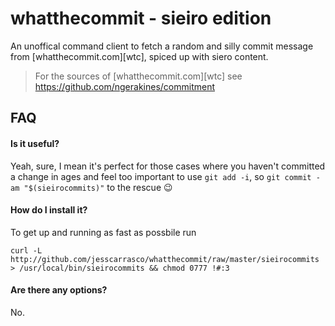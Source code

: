 whatthecommit - sieiro edition
==============================

An unoffical command client to fetch a random and silly commit message from
[whatthecommit.com][wtc], spiced up with siero content.

> For the sources of [whatthecommit.com][wtc] see
> https://github.com/ngerakines/commitment

FAQ
---

#### Is it useful?

Yeah, sure, I mean it's perfect for those cases where you
haven't committed a change in ages and feel too important to use
`git add -i`, so `git commit -am "$(sieirocommits)"` to the rescue :wink:

#### How do I install it?

To get up and running as fast as possbile run

    curl -L http://github.com/jesscarrasco/whatthecommit/raw/master/sieirocommits > /usr/local/bin/sieirocommits && chmod 0777 !#:3

#### Are there any options?

No.